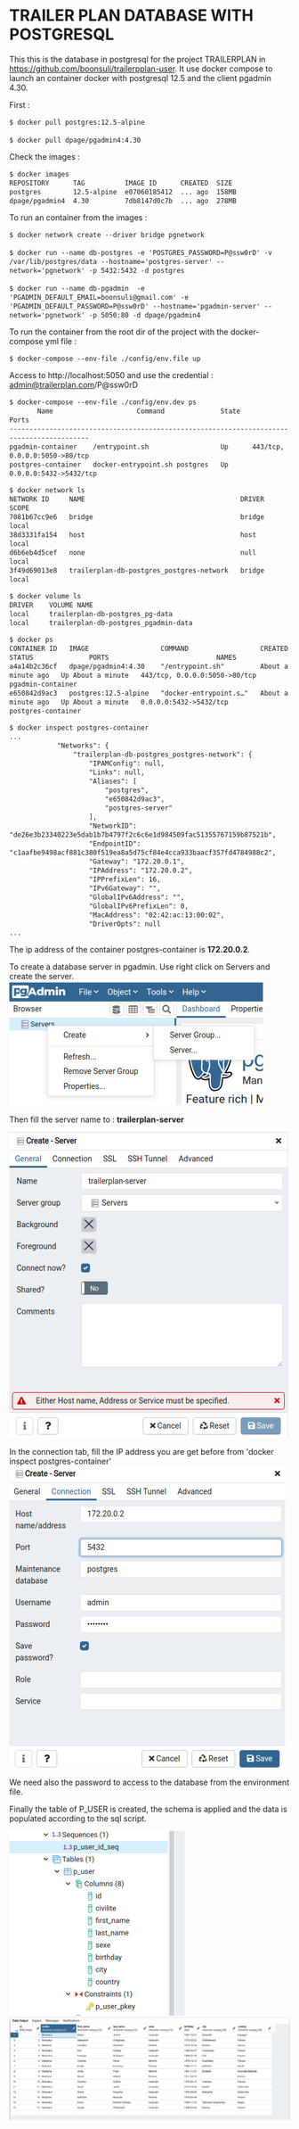 
TRAILER PLAN DATABASE WITH POSTGRESQL
=====================================

This this is the database in postgresql for the project TRAILERPLAN in https://github.com/boonsuli/trailerpplan-user.
It use docker compose to launch an container docker with postgresql 12.5 and the client pgadmin 4.30.

First :
```shell script
$ docker pull postgres:12.5-alpine

$ docker pull dpage/pgadmin4:4.30
```

Check the images :
```shell script
$ docker images
REPOSITORY      TAG          IMAGE ID      CREATED  SIZE
postgres        12.5-alpine  e07060185412  ... ago  158MB
dpage/pgadmin4  4.30         7db8147d0c7b  ... ago  278MB
```

To run an container from the images :
```shell script
$ docker network create --driver bridge pgnetwork

$ docker run --name db-postgres -e 'POSTGRES_PASSWORD=P@ssw0rD' -v /var/lib/postgres/data --hostname='postgres-server' --network='pgnetwork' -p 5432:5432 -d postgres

$ docker run --name db-pgadmin  -e 'PGADMIN_DEFAULT_EMAIL=boonsuli@gmail.com' -e 'PGADMIN_DEFAULT_PASSWORD=P@ssw0rD' --hostname='pgadmin-server' --network='pgnetwork' -p 5050:80 -d dpage/pgadmin4
```

To run the container from the root dir of the project with the docker-compose yml file :
```shell script
$ docker-compose --env-file ./config/env.file up
```

Access to http://localhost:5050 and use the credential : admin@trailerplan.com/P@ssw0rD


```shell script
$ docker-compose --env-file ./config/env.dev ps
       Name                     Command              State               Ports            
------------------------------------------------------------------------------------------
pgadmin-container    /entrypoint.sh                  Up      443/tcp, 0.0.0.0:5050->80/tcp
postgres-container   docker-entrypoint.sh postgres   Up      0.0.0.0:5432->5432/tcp  
```

```shell script
$ docker network ls
NETWORK ID     NAME                                       DRIVER    SCOPE
7081b67cc9e6   bridge                                     bridge    local
38d3331fa154   host                                       host      local
d6b6eb4d5cef   none                                       null      local
3f49d69013e8   trailerplan-db-postgres_postgres-network   bridge    local
```

```shell script
$ docker volume ls
DRIVER    VOLUME NAME
local     trailerplan-db-postgres_pg-data
local     trailerplan-db-postgres_pgadmin-data
```

```shell script
$ docker ps
CONTAINER ID   IMAGE                  COMMAND                  CREATED              STATUS              PORTS                           NAMES
a4a14b2c36cf   dpage/pgadmin4:4.30    "/entrypoint.sh"         About a minute ago   Up About a minute   443/tcp, 0.0.0.0:5050->80/tcp   pgadmin-container
e650842d9ac3   postgres:12.5-alpine   "docker-entrypoint.s…"   About a minute ago   Up About a minute   0.0.0.0:5432->5432/tcp          postgres-container
```

```shell script
$ docker inspect postgres-container
...
            "Networks": {
                "trailerplan-db-postgres_postgres-network": {
                    "IPAMConfig": null,
                    "Links": null,
                    "Aliases": [
                        "postgres",
                        "e650842d9ac3",
                        "postgres-server"
                    ],
                    "NetworkID": "de26e3b23340223e5dab1b7b4797f2c6c6e1d984509fac51355767159b87521b",
                    "EndpointID": "c1aafbe9498acf881c380f519ea8a5d75cf84e4cca933baacf357fd4784988c2",
                    "Gateway": "172.20.0.1",
                    "IPAddress": "172.20.0.2",
                    "IPPrefixLen": 16,
                    "IPv6Gateway": "",
                    "GlobalIPv6Address": "",
                    "GlobalIPv6PrefixLen": 0,
                    "MacAddress": "02:42:ac:13:00:02",
                    "DriverOpts": null
...
```
 The ip address of the container postgres-container is __172.20.0.2__.  

To create a database server in pgadmin. Use right click on Servers and create the server.
![alt_text](docs/images/pgadmin-menu-create-server.png)


Then fill the server name to : **trailerplan-server**

![alt_text](docs/images/pgadmin-create-server-general.png)

In the connection tab, fill the IP address you are get before from 'docker inspect postgres-container'
![alt_text](docs/images/pgadmin-create-server-connection.png)

We need also the password to access to the database from the environment file.

Finally the table of P_USER is created, the schema is applied and the data is populated according to the sql script.

![alt_text](docs/images/pgadmin-p_user-schema.png)
![alt_text](docs/images/p_user_contents.png)